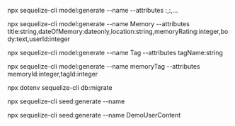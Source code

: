 npx sequelize-cli model:generate --name <ModelName> --attributes <column1>:<type>,<column2>:<type>,...

npx sequelize-cli model:generate --name Memory --attributes title:string,dateOfMemory:dateonly,location:string,memoryRating:integer,body:text,userId:integer

npx sequelize-cli model:generate --name Tag --attributes tagName:string

npx sequelize-cli model:generate --name memoryTag --attributes memoryId:integer,tagId:integer

npx dotenv sequelize-cli db:migrate

npx sequelize-cli seed:generate --name <descriptiveName>

npx sequelize-cli seed:generate --name DemoUserContent